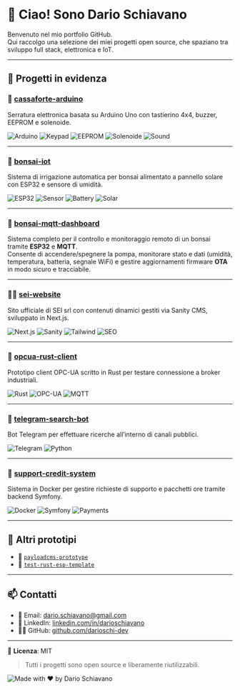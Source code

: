 # 👋 Ciao! Sono Dario Schiavano

Benvenuto nel mio portfolio GitHub.  
Qui raccolgo una selezione dei miei progetti open source, che spaziano tra sviluppo full stack, elettronica e IoT.

---

## 🧰 Progetti in evidenza

### 🔐 [cassaforte-arduino](https://github.com/darioschi-dev/cassaforte-arduino)
Serratura elettronica basata su Arduino Uno con tastierino 4x4, buzzer, EEPROM e solenoide.

![Arduino](https://img.shields.io/badge/board-arduino-blue)
![Keypad](https://img.shields.io/badge/input-keypad-9cf)
![EEPROM](https://img.shields.io/badge/storage-eeprom-orange)
![Solenoide](https://img.shields.io/badge/lock-solenoid-success)
![Sound](https://img.shields.io/badge/sound-buzzer-lightgrey)

---

### 🌱 [bonsai-iot](https://github.com/darioschi-dev/bonsai-iot)
Sistema di irrigazione automatica per bonsai alimentato a pannello solare con ESP32 e sensore di umidità.

![ESP32](https://img.shields.io/badge/mcu-esp32-blue)
![Sensor](https://img.shields.io/badge/sensor-soil--moisture-green)
![Battery](https://img.shields.io/badge/power-li--ion-yellow)
![Solar](https://img.shields.io/badge/energy-solar-brightgreen)

---

### 🌿  [bonsai-mqtt-dashboard](https://github.com/darioschi-dev/bonsai-mqtt-dashboard)
Sistema completo per il controllo e monitoraggio remoto di un bonsai tramite **ESP32** e **MQTT**.  
Consente di accendere/spegnere la pompa, monitorare stato e dati (umidità, temperatura, batteria, segnale WiFi) e gestire aggiornamenti firmware **OTA** in modo sicuro e tracciabile.

---

### 🧑‍💼 [sei-website](https://github.com/darioschi-dev/sei-website)
Sito ufficiale di SEI srl con contenuti dinamici gestiti via Sanity CMS, sviluppato in Next.js.

![Next.js](https://img.shields.io/badge/framework-next.js-black)
![Sanity](https://img.shields.io/badge/cms-sanity-f03)
![Tailwind](https://img.shields.io/badge/ui-tailwindcss-38bdf8)
![SEO](https://img.shields.io/badge/seo-optimized-success)

---

### 📡 [opcua-rust-client](https://github.com/darioschi-dev/opcua-rust-client)
Prototipo client OPC-UA scritto in Rust per testare connessione a broker industriali.

![Rust](https://img.shields.io/badge/lang-rust-orange)
![OPC-UA](https://img.shields.io/badge/protocol-opcua-blueviolet)
![MQTT](https://img.shields.io/badge/broker-mqtt-yellow)

---

### 🤖 [telegram-search-bot](https://github.com/darioschi-dev/telegram-search-bot)
Bot Telegram per effettuare ricerche all’interno di canali pubblici.

![Telegram](https://img.shields.io/badge/platform-telegram-0088cc)
![Python](https://img.shields.io/badge/lang-python-blue)

---

### 💬 [support-credit-system](https://github.com/darioschi-dev/support-credit-system)
Sistema in Docker per gestire richieste di supporto e pacchetti ore tramite backend Symfony.

![Docker](https://img.shields.io/badge/env-docker-blue)
![Symfony](https://img.shields.io/badge/backend-symfony-black)
![Payments](https://img.shields.io/badge/payments-paypal--satispay-red)

---

## 🧪 Altri prototipi

- 🧰 [`payloadcms-prototype`](https://github.com/darioschi-dev/payloadcms-prototype)
- 🧪 [`test-rust-esp-template`](https://github.com/darioschi-dev/test-rust-esp-template)

---

## 📫 Contatti

- 📧 Email: [dario.schiavano@gmail.com](mailto:dario.schiavano@gmail.com)
- 💼 LinkedIn: [linkedin.com/in/darioschiavano](https://www.linkedin.com/in/darioschiavano/)
- 🧑‍💻 GitHub: [github.com/darioschi-dev](https://github.com/darioschi-dev)

---

🪪 **Licenza**: MIT  
> Tutti i progetti sono open source e liberamente riutilizzabili.

![Made with ❤️ by Dario Schiavano](https://img.shields.io/badge/Made%20with-%E2%9D%A4%EF%B8%8F%20by%20Dario%20Schiavano-blue)

<!-- Forza aggiornamento -->
